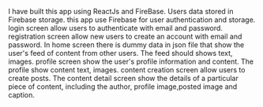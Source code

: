 
I have built this app using ReactJs and FireBase.
Users data stored in Firebase storage.
this app use Firebase for user authentication and storage.
login screen allow users to authenticate with email and password.
registration screen allow new users to create an account with email and password.
In home screen there is dummy data in json file that show the user's feed of content from other users. The feed should shows text, images.
profile screen show the user's profile information and content. The profile show content text, images.
content creation screen allow users to create posts.
The content detail screen show the details of a particular piece of content, including the author, profile image,posted image and caption.
